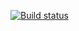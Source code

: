 [![Build status](https://ci.appveyor.com/api/projects/status/haruy94pv7l8n0l5?svg=true)](https://ci.appveyor.com/project/Mikle024/apici2)
